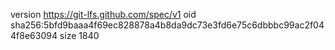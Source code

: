 version https://git-lfs.github.com/spec/v1
oid sha256:5bfd9baaa4f69ec828878a4b8da9dc73e3fd6e75c6dbbbc99ac2f044f8e63094
size 1840
